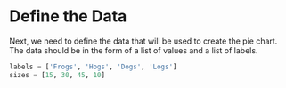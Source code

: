 # Define the Data

Next, we need to define the data that will be used to create the pie chart. The data should be in the form of a list of values and a list of labels.

```python
labels = ['Frogs', 'Hogs', 'Dogs', 'Logs']
sizes = [15, 30, 45, 10]
```
